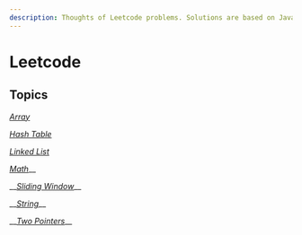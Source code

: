 ```yaml
---
description: Thoughts of Leetcode problems. Solutions are based on Java.
---
```


# Leetcode

## Topics

[_Array_](https://leetcode.com/tag/Array/)

[_Hash Table_](https://leetcode.com/tag/hash-table/)

[_Linked List_](https://leetcode.com/tag/linked-list/)

[_Math_](https://leetcode.com/tag/math/)\_\_

\_\_[_Sliding Window_](https://leetcode.com/tag/sliding-window/)\_\_

\_\_[_String_](https://leetcode.com/tag/string/)\_\_

\_\_[_Two Pointers_](https://leetcode.com/tag/two-pointers/)\_\_

